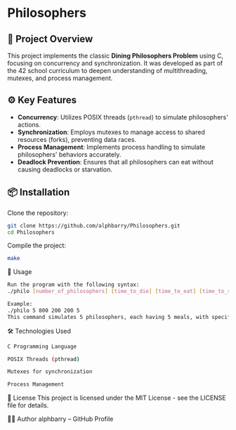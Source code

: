 # Philosophers

## 🧠 Project Overview

This project implements the classic **Dining Philosophers Problem** using C, focusing on concurrency and synchronization. It was developed as part of the 42 school curriculum to deepen understanding of multithreading, mutexes, and process management.

## ⚙️ Key Features

- **Concurrency**: Utilizes POSIX threads (`pthread`) to simulate philosophers' actions.
- **Synchronization**: Employs mutexes to manage access to shared resources (forks), preventing data races.
- **Process Management**: Implements process handling to simulate philosophers' behaviors accurately.
- **Deadlock Prevention**: Ensures that all philosophers can eat without causing deadlocks or starvation.

## 📦 Installation

Clone the repository:

```bash
git clone https://github.com/alphbarry/Philosophers.git
cd Philosophers
```
Compile the project:
```bash
make
```

🚀 Usage
```bash
Run the program with the following syntax:
./philo [number_of_philosophers] [time_to_die] [time_to_eat] [time_to_sleep] [number_of_times_each_philosopher_must_eat]

Example:
./philo 5 800 200 200 5
This command simulates 5 philosophers, each having 5 meals, with specified time intervals for eating, sleeping, and dying.
```


🛠️ Technologies Used
```bash
C Programming Language

POSIX Threads (pthread)

Mutexes for synchronization

Process Management
```

📄 License
This project is licensed under the MIT License - see the LICENSE file for details.

👨‍💻 Author
alphbarry – GitHub Profile
